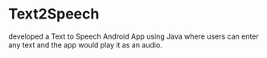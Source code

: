 # Text2Speech
developed a Text to Speech Android App
using Java where users can enter any text
and the app would play it as an audio.
